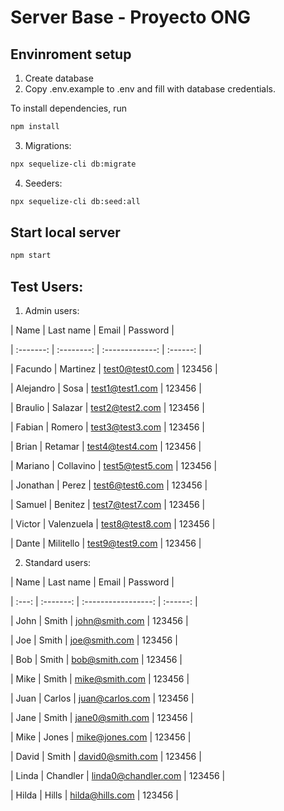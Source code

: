 # Server Base - Proyecto ONG


## Envinroment setup

1) Create database
2) Copy .env.example to .env and fill with database credentials.

To install dependencies, run
``` bash
npm install
```

3) Migrations:
``` bash
npx sequelize-cli db:migrate
```

4) Seeders:
``` bash
npx sequelize-cli db:seed:all
```

## Start local server

``` bash
npm start
```

## Test Users:


1. Admin users:


|   Name    | Last name  |      Email      | Password |

| :-------: | :--------: | :-------------: | :------: |

|  Facundo  |  Martinez  | test0@test0.com |  123456  |

| Alejandro |    Sosa    | test1@test1.com |  123456  |

|  Braulio  |  Salazar   | test2@test2.com |  123456  |

|  Fabian   |   Romero   | test3@test3.com |  123456  |

|   Brian   |  Retamar   | test4@test4.com |  123456  |

|  Mariano  | Collavino  | test5@test5.com |  123456  |

| Jonathan  |   Perez    | test6@test6.com |  123456  |

|  Samuel   |  Benitez   | test7@test7.com |  123456  |

|  Victor   | Valenzuela | test8@test8.com |  123456  |

|   Dante   | Militello  | test9@test9.com |  123456  |


2. Standard users:


| Name  | Last name |        Email        | Password |

| :---: | :-------: | :-----------------: | :------: |

| John  |   Smith   |   john@smith.com    |  123456  |

|  Joe  |   Smith   |    joe@smith.com    |  123456  |

|  Bob  |   Smith   |    bob@smith.com    |  123456  |

| Mike  |   Smith   |   mike@smith.com    |  123456  |

| Juan  |  Carlos   |   juan@carlos.com   |  123456  |

| Jane  |   Smith   |   jane0@smith.com   |  123456  |

| Mike  |   Jones   |   mike@jones.com    |  123456  |

| David |   Smith   |  david0@smith.com   |  123456  |

| Linda | Chandler  | linda0@chandler.com |  123456  |

| Hilda |   Hills   |   hilda@hills.com   |  123456  |